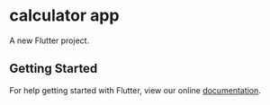 # calculator app

A new Flutter project.

## Getting Started

For help getting started with Flutter, view our online
[documentation](https://flutter.io/).
